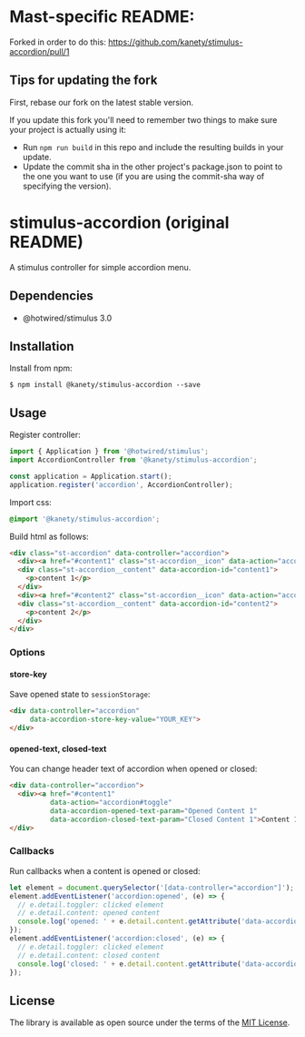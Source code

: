 # Mast-specific README:

Forked in order to do this: https://github.com/kanety/stimulus-accordion/pull/1

## Tips for updating the fork

First, rebase our fork on the latest stable version.

If you update this fork you'll need to remember two things to make sure your project is actually using it:

- Run `npm run build` in this repo and include the resulting builds in your update.
- Update the commit sha in the other project's package.json to point to the one you want to use (if you are using the commit-sha way of specifying the version).

# stimulus-accordion (original README)

A stimulus controller for simple accordion menu.

## Dependencies

* @hotwired/stimulus 3.0

## Installation

Install from npm:

    $ npm install @kanety/stimulus-accordion --save

## Usage

Register controller:

```javascript
import { Application } from '@hotwired/stimulus';
import AccordionController from '@kanety/stimulus-accordion';

const application = Application.start();
application.register('accordion', AccordionController);
```

Import css:

```css
@import '@kanety/stimulus-accordion';
```

Build html as follows:

```html
<div class="st-accordion" data-controller="accordion">
  <div><a href="#content1" class="st-accordion__icon" data-action="accordion#toggle">Content 1</a></div>
  <div class="st-accordion__content" data-accordion-id="content1">
    <p>content 1</p>
  </div>
  <div><a href="#content2" class="st-accordion__icon" data-action="accordion#toggle">Content 2</a></div>
  <div class="st-accordion__content" data-accordion-id="content2">
    <p>content 2</p>
  </div>
</div>
```

### Options

#### store-key

Save opened state to `sessionStorage`:

```html
<div data-controller="accordion"
     data-accordion-store-key-value="YOUR_KEY">
</div>
```

#### opened-text, closed-text

You can change header text of accordion when opened or closed:

```html
<div data-controller="accordion">
  <div><a href="#content1"
          data-action="accordion#toggle"
          data-accordion-opened-text-param="Opened Content 1"
          data-accordion-closed-text-param="Closed Content 1">Content 1</a></div>
</div>
```

### Callbacks

Run callbacks when a content is opened or closed:

```javascript
let element = document.querySelector('[data-controller="accordion"]');
element.addEventListener('accordion:opened', (e) => {
  // e.detail.toggler: clicked element
  // e.detail.content: opened content
  console.log('opened: ' + e.detail.content.getAttribute('data-accordion-id'));
});
element.addEventListener('accordion:closed', (e) => {
  // e.detail.toggler: clicked element
  // e.detail.content: closed content
  console.log('closed: ' + e.detail.content.getAttribute('data-accordion-id'));
});
```

## License

The library is available as open source under the terms of the [MIT License](http://opensource.org/licenses/MIT).
